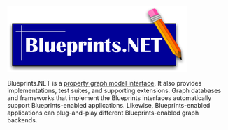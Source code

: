 ![Blueprints.NET logo](doc/blueprints.NET-logo.png)

Blueprints.NET is a [property graph model interface](http://github.com/tinkerpop/gremlin/wiki/Defining-a-Property-Graph). It also provides implementations, test suites, and supporting extensions. Graph databases and frameworks that implement the Blueprints interfaces automatically support Blueprints-enabled applications. Likewise, Blueprints-enabled applications can plug-and-play different Blueprints-enabled graph backends.

